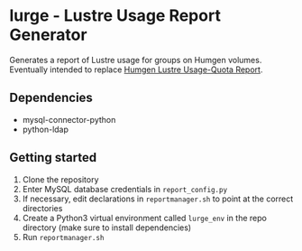 # lurge - Lustre Usage Report Generator
Generates a report of Lustre usage for groups on Humgen volumes. Eventually intended to replace [Humgen Lustre Usage-Quota Report](https://gitlab.internal.sanger.ac.uk/hgi/lustre-usage).

## Dependencies
* mysql-connector-python
* python-ldap

## Getting started
1. Clone the repository
2. Enter MySQL database credentials in `report_config.py`
3. If necessary, edit declarations in `reportmanager.sh` to point at the correct directories
4. Create a Python3 virtual environment called `lurge_env` in the repo directory (make sure to install dependencies)
5. Run `reportmanager.sh`

